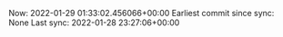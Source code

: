 Now: 2022-01-29 01:33:02.456066+00:00 Earliest commit since sync: None Last sync: 2022-01-28 23:27:06+00:00
